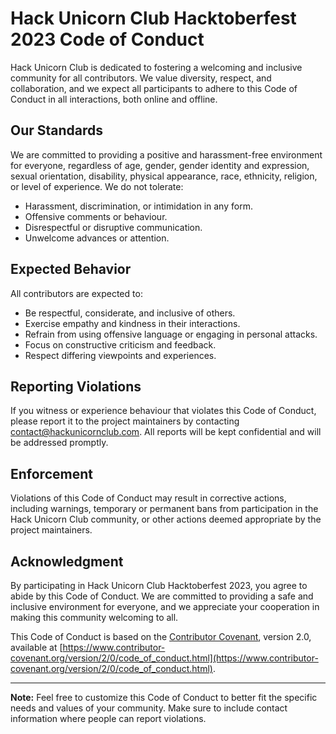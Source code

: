 # Hack Unicorn Club Hacktoberfest 2023 Code of Conduct

Hack Unicorn Club is dedicated to fostering a welcoming and inclusive community for all contributors. We value diversity, respect, and collaboration, and we expect all participants to adhere to this Code of Conduct in all interactions, both online and offline.

## Our Standards

We are committed to providing a positive and harassment-free environment for everyone, regardless of age, gender, gender identity and expression, sexual orientation, disability, physical appearance, race, ethnicity, religion, or level of experience. We do not tolerate:

- Harassment, discrimination, or intimidation in any form.
- Offensive comments or behaviour.
- Disrespectful or disruptive communication.
- Unwelcome advances or attention.

## Expected Behavior

All contributors are expected to:

- Be respectful, considerate, and inclusive of others.
- Exercise empathy and kindness in their interactions.
- Refrain from using offensive language or engaging in personal attacks.
- Focus on constructive criticism and feedback.
- Respect differing viewpoints and experiences.

## Reporting Violations

If you witness or experience behaviour that violates this Code of Conduct, please report it to the project maintainers by contacting [contact@hackunicornclub.com](mailto:hackunicornclub@gmail.com). All reports will be kept confidential and will be addressed promptly.

## Enforcement

Violations of this Code of Conduct may result in corrective actions, including warnings, temporary or permanent bans from participation in the Hack Unicorn Club community, or other actions deemed appropriate by the project maintainers.

## Acknowledgment

By participating in Hack Unicorn Club Hacktoberfest 2023, you agree to abide by this Code of Conduct. We are committed to providing a safe and inclusive environment for everyone, and we appreciate your cooperation in making this community welcoming to all.

This Code of Conduct is based on the [Contributor Covenant](https://www.contributor-covenant.org), version 2.0, available at [https://www.contributor-covenant.org/version/2/0/code_of_conduct.html](https://www.contributor-covenant.org/version/2/0/code_of_conduct.html).

---

**Note:** Feel free to customize this Code of Conduct to better fit the specific needs and values of your community. Make sure to include contact information where people can report violations.
